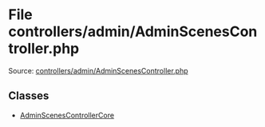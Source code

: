 File controllers/admin/AdminScenesController.php
=========
Source: [controllers/admin/AdminScenesController.php](https://github.com/PrestaShop/PrestaShop/blob/1.6.1.1/controllers/admin/AdminScenesController.php)


Classes
-------

* [AdminScenesControllerCore](class.AdminScenesControllerCore.md)

